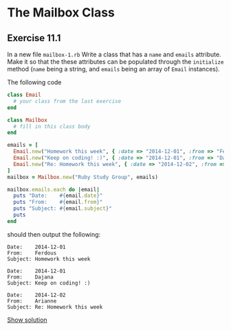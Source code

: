 # The Mailbox Class

## Exercise 11.1

In a new file `mailbox-1.rb` Write a class that has a `name` and `emails`
attribute. Make it so that the these attributes can be populated through the
`initialize` method (`name` being a string, and `emails` being an array of
`Email` instances).

The following code

```ruby
class Email
  # your class from the last exercise
end

class Mailbox
  # fill in this class body
end

emails = [
  Email.new("Homework this week", { :date => "2014-12-01", :from => "Ferdous" }),
  Email.new("Keep on coding! :)", { :date => "2014-12-01", :from => "Dajana" }),
  Email.new("Re: Homework this week", { :date => "2014-12-02", :from => "Ariane" })
]
mailbox = Mailbox.new("Ruby Study Group", emails)

mailbox.emails.each do |email|
  puts "Date:    #{email.date}"
  puts "From:    #{email.from}"
  puts "Subject: #{email.subject}"
  puts
end
```

should then output the following:

```
Date:    2014-12-01
From:    Ferdous
Subject: Homework this week

Date:    2014-12-01
From:    Dajana
Subject: Keep on coding! :)

Date:    2014-12-02
From:    Arianne
Subject: Re: Homework this week
```

<a href="/solutions/mailbox-1.html" class="solution">Show solution</a>
